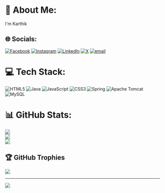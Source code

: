 # 💫 About Me:
I'm Karthik<br>


## 🌐 Socials:
[![Facebook](https://img.shields.io/badge/Facebook-%231877F2.svg?logo=Facebook&logoColor=white)](https://facebook.com/https://www.facebook.com/profile.php?id=100041420526491) [![Instagram](https://img.shields.io/badge/Instagram-%23E4405F.svg?logo=Instagram&logoColor=white)](https://instagram.com/https://www.instagram.com/karthik05_08/) [![LinkedIn](https://img.shields.io/badge/LinkedIn-%230077B5.svg?logo=linkedin&logoColor=white)](https://linkedin.com/in/https://www.linkedin.com/in/karthik-kannan-898a30248/) [![X](https://img.shields.io/badge/X-black.svg?logo=X&logoColor=white)](https://x.com/https://x.com/Karthik05_08?t=rx9E6SALbVAqkc8BU4IZYQ&s=09) [![email](https://img.shields.io/badge/Email-D14836?logo=gmail&logoColor=white)](mailto:karthikkannan0508@gmail.com) 

# 💻 Tech Stack:
![HTML5](https://img.shields.io/badge/html5-%23E34F26.svg?style=flat&logo=html5&logoColor=white) ![Java](https://img.shields.io/badge/java-%23ED8B00.svg?style=flat&logo=openjdk&logoColor=white) ![JavaScript](https://img.shields.io/badge/javascript-%23323330.svg?style=flat&logo=javascript&logoColor=%23F7DF1E) ![CSS3](https://img.shields.io/badge/css3-%231572B6.svg?style=flat&logo=css3&logoColor=white) ![Spring](https://img.shields.io/badge/spring-%236DB33F.svg?style=flat&logo=spring&logoColor=white) ![Apache Tomcat](https://img.shields.io/badge/apache%20tomcat-%23F8DC75.svg?style=flat&logo=apache-tomcat&logoColor=black) ![MySQL](https://img.shields.io/badge/mysql-4479A1.svg?style=flat&logo=mysql&logoColor=white)
# 📊 GitHub Stats:
![](https://github-readme-stats.vercel.app/api?username=karthikkannan0508&theme=dark&hide_border=false&include_all_commits=false&count_private=false)<br/>
![](https://github-readme-streak-stats.herokuapp.com/?user=karthikkannan0508&theme=dark&hide_border=false)<br/>
![](https://github-readme-stats.vercel.app/api/top-langs/?username=karthikkannan0508&theme=dark&hide_border=false&include_all_commits=false&count_private=false&layout=compact)

## 🏆 GitHub Trophies
![](https://github-profile-trophy.vercel.app/?username=karthikkannan0508&theme=radical&no-frame=false&no-bg=true&margin-w=4)

---
[![](https://visitcount.itsvg.in/api?id=karthikkannan0508&icon=0&color=0)](https://visitcount.itsvg.in)

<!-- Proudly created with GPRM ( https://gprm.itsvg.in ) -->
